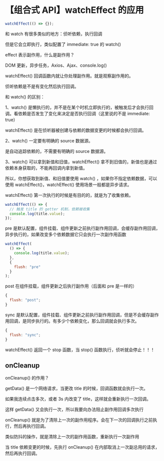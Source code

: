 # 【组合式 API】watchEffect 的应用

```js
watchEffect(() => {});
```

和 watch 有很多类似的地方：侦听依赖，执行回调

但是它会立即执行，类似配置了 immediate: true 的 watch()

effect 表示副作用，什么是副作用？

DOM 更新，异步任务，Axios、Ajax、console.log()

watchEffect() 回调函数内就让你处理副作用。就是观察副作用的。

侦听依赖是不是有变化然后执行回调。

和 watch() 的区别：

1、watch() 是懒执行的，并不是在某个时机立即执行的，被触发后才会执行回调。看依赖是否发生了变化来决定是否执行回调（这里说的不是 immediate: true）

watchEffect() 是在侦听器被创建与依赖的数据变更的时候都会执行回调。

2、watch() 一定要有明确的 source 数据源。

是自动追踪依赖的，不需要有明确的 source 数据源。

3、watch() 可以拿到新值和旧值，watchEffect() 拿不到旧值的，新值也是通过依赖本身获取的，不能再回调内拿到新值。

所以，你想获取到新值、和旧值要使用 watch() ，如果你不指定依赖数据，可以使用 watchEffect()，watchEffect() 使用场景一般都是异步请求。



watchEffect() 第一次执行的时候是有目的的，就是为了收集依赖。

```js
watchEffect(() => {
  // 触发 title 的 getter 机制，依赖被收集
  console.log(title.value);
});
```

pre 是默认配置，组件挂载、组件更新之前执行副作用回调，会缓存副作用回调，异步执行的，如果改变多个依赖数据它只会执行一次副作用函数

```js
watchEffect(
  () => {
    console.log(title.value);
  },
  {
    flush: "pre"
  }
);
```

post 在组件挂载，组件更新之后执行副作用（后面和 pre 是一样的）

```js
{
  flush: "post";
}
```

sync 是默认配置，组件挂载、组件更新之前执行副作用回调，但是不会缓存副作用回调，是同步执行的。有多少个依赖变化，那么回调就会执行多次。

```js
{
  flush: "sync";
}
```

watchEffect() 返回一个 stop 函数，当 stop() 函数执行，侦听就会停止！！！

## onCleanup

onCleanup() 的作用？

getData() 是一个网络请求，当更改 title 的时候，回调函数就会执行一次。

如果我连续点击多次，或者 3s 内改变了 title，这样就会重新执行一次回调。

这样 getData() 又会执行一次，所以我要向办法阻止副作用回调多次执行

onCleanup() 就是为了清除上一次的副作用程序。会在下一次的回调执行之前执行，然后再执行回调。

类似防抖的操作，就是清除上一次的副作用函数，重新执行一次副作用

当 title 依赖变更的时候，先执行 onCleanup() 在内部取消上一次副总用的请求，然后再执行回调。